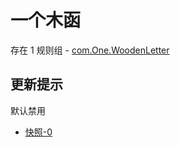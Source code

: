 # 一个木函

存在 1 规则组 - [com.One.WoodenLetter](/src/apps/com.One.WoodenLetter.ts)

## 更新提示

默认禁用

- [快照-0](https://i.gkd.li/import/14332536)
